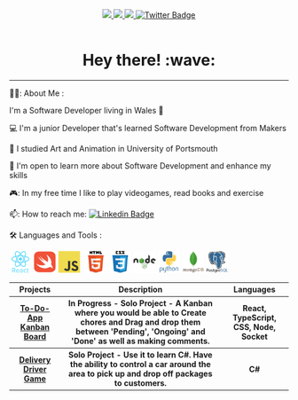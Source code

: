 

<div id="badges" align="center">
  <a href="https://www.linkedin.com/in/lily-burton-7a8826a9/">
  <img src="https://img.shields.io/badge/LinkedIn-blue?logo=linkedin&logoColor=white&style=for-the-badge" />
  </a>

   <a href="https://youtube.com/channel/UCKPGOO8O6WW0yn0nWduQ34Q">
    <img src="https://img.shields.io/badge/YouTube-red?style=for-the-badge&logo=youtube&logoColor=white%22%20alt=%22Youtube%20Badge" />
   </a>

   <a href="https://www.twitch.tv/lily_tiger">
     <img src="https://img.shields.io/badge/Twitch-purple?style=for-the-badge&logo=twitch&logoColor=white%22%20alt=%22Twitch%20Badge" />
   </a>

   <a href="https://twitter.com/xxLilPantherxx">
     <img src="https://img.shields.io/badge/Twitter-blue?style=for-the-badge&logo=twitter&logoColor=white" alt="Twitter Badge" />
   </a>  
  </div>

  <div id="ProfileView" align="center">
  <img src="https://komarev.com/ghpvc/?username=LilyBurton&style=flat-square&color=blue" alt=""/>
  </div>

  <h1 align="center">
  Hey there! :wave:
</h1>


---

💁‍♀️: About Me :

I'm a Software Developer living in Wales󠁧󠁢󠁷󠁬 :wales: 

💻 I'm a junior Developer that's learned Software Development from Makers

📝 I studied Art and Animation in University of Portsmouth

🌱 I'm open to learn more about Software Development and enhance my skills

🎮: In my free time I like to play videogames, read books and exercise

📫: How to reach me: [![Linkedin Badge](https://img.shields.io/badge/-LinkedIn-blue?style=flat&logo=Linkedin&logoColor=white)]("https://www.linkedin.com/in/lily-burton-7a8826a9/")

🛠️ Languages and Tools :

<div>
  <img src = "https://github.com/devicons/devicon/blob/master/icons/react/react-original-wordmark.svg" width="40" height="40"/>
  <img src = "https://github.com/devicons/devicon/blob/master/icons/swift/swift-original.svg" width="40" height="40"/>
  <img src = "https://github.com/devicons/devicon/blob/master/icons/javascript/javascript-original.svg" title="JavaScript" alt="JavaScript" width="40" height="40"/>&nbsp;
  <img src = "https://github.com/devicons/devicon/blob/master/icons/html5/html5-original-wordmark.svg" width="40" height="40"/>
  <img src = "https://github.com/devicons/devicon/blob/master/icons/css3/css3-original-wordmark.svg" width="40" height="40"/>
  <img src = "https://github.com/devicons/devicon/blob/master/icons/nodejs/nodejs-original-wordmark.svg" width="40" height="40"/>
  <img src = "https://github.com/devicons/devicon/blob/master/icons/python/python-original-wordmark.svg" width="40" height="40"/>
  <img src = "https://github.com/devicons/devicon/blob/master/icons/mongodb/mongodb-original-wordmark.svg" width="40" height="40"/>
  <img src = "https://github.com/devicons/devicon/blob/master/icons/postgresql/postgresql-original-wordmark.svg" width="40" height="40"/>
</div>
<table>
  <tr>
    <th><strong>Projects</strong></th>
    <th><strong>Description</strong></th>
    <th><strong>Languages</strong></th>
  </tr>
  <tr>
    <th><a href=https://github.com/LilyBurton/To-Do-App-Updated>To-Do-App Kanban Board</a></th>
    <th>In Progress - Solo Project - A Kanban where you would be able to Create chores and Drag and drop them between 'Pending', 'Ongoing' and 'Done' as well as making comments.</th>
    <th>React, TypeScript, CSS, Node, Socket</th>
  </tr>
  <tr>
    <th><a href=https://github.com/LilyBurton/CSharp---Delivery-Driver-Game>Delivery Driver Game</a></th>
    <th>Solo Project - Use it to learn C#. Have the ability to control a car around the area to pick up and drop off packages to customers.</th>
    <th>C#</th>
  </tr>
</table>
<!--
**LilyBurton/LilyBurton** is a ✨ _special_ ✨ repository because its `README.md` (this file) appears on your GitHub profile.

Here are some ideas to get you started:

- 🔭 I’m currently working on ...
- 🌱 I’m currently learning ...
- 👯 I’m looking to collaborate on ...
- 🤔 I’m looking for help with ...
- 💬 Ask me about ...
- 📫 How to reach me: ...
- 😄 Pronouns: ...
- ⚡ Fun fact: ...
-->
